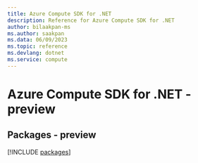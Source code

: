 ```yaml
---
title: Azure Compute SDK for .NET
description: Reference for Azure Compute SDK for .NET
author: bilaakpan-ms
ms.author: saakpan
ms.data: 06/09/2023
ms.topic: reference
ms.devlang: dotnet
ms.service: compute
---
```

# Azure Compute SDK for .NET - preview
## Packages - preview
[!INCLUDE [packages](compute-index.md)]